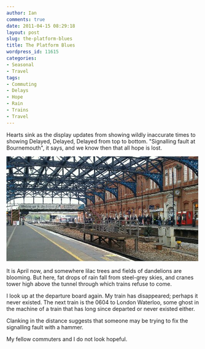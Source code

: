 ```yaml
---
author: Ian
comments: true
date: 2011-04-15 08:29:18
layout: post
slug: the-platform-blues
title: The Platform Blues
wordpress_id: 11615
categories:
- Seasonal
- Travel
tags:
- Commuting
- Delays
- Hope
- Rain
- Trains
- Travel
---
```


Hearts sink as the display updates from showing wildly inaccurate times to showing Delayed, Delayed, Delayed from top to bottom. "Signalling fault at Bournemouth", it says, and we know then that all hope is lost.

 ![image](/blog/2011/04/wpid-IMG_20110415_081419_edit0.jpg)
 
It is April now, and somewhere lilac trees and fields of dandelions are blooming. But here, fat drops of rain fall from steel-grey skies, and cranes tower high above the tunnel through which trains refuse to come.

I look up at the departure board again. My train has disappeared; perhaps it never existed. The next train is the 0604 to London Waterloo, some ghost in the machine of a train that has long since departed or never existed either.

Clanking in the distance suggests that someone may be trying to fix the signalling fault with a hammer.

My fellow commuters and I do not look hopeful.
